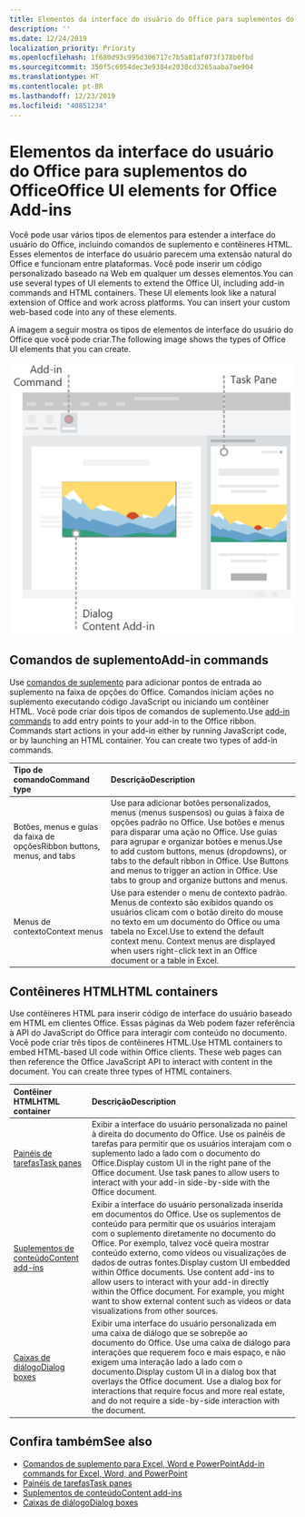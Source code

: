 ```yaml
---
title: Elementos da interface do usuário do Office para suplementos do Office
description: ''
ms.date: 12/24/2019
localization_priority: Priority
ms.openlocfilehash: 1f680d93c995d306717c7b5a81af073f378b0fbd
ms.sourcegitcommit: 350f5c6954dec3e9384e2030cd3265aaba7ae904
ms.translationtype: HT
ms.contentlocale: pt-BR
ms.lasthandoff: 12/23/2019
ms.locfileid: "40851234"
---
```

# <a name="office-ui-elements-for-office-add-ins"></a><span data-ttu-id="e4924-102">Elementos da interface do usuário do Office para suplementos do Office</span><span class="sxs-lookup"><span data-stu-id="e4924-102">Office UI elements for Office Add-ins</span></span>

<span data-ttu-id="e4924-p101">Você pode usar vários tipos de elementos para estender a interface do usuário do Office, incluindo comandos de suplemento e contêineres HTML. Esses elementos de interface do usuário parecem uma extensão natural do Office e funcionam entre plataformas. Você pode inserir um código personalizado baseado na Web em qualquer um desses elementos.</span><span class="sxs-lookup"><span data-stu-id="e4924-p101">You can use several types of UI elements to extend the Office UI, including add-in commands and HTML containers. These UI elements look like a natural extension of Office and work across platforms. You can insert your custom web-based code into any of these elements.</span></span>

<span data-ttu-id="e4924-106">A imagem a seguir mostra os tipos de elementos de interface do usuário do Office que você pode criar.</span><span class="sxs-lookup"><span data-stu-id="e4924-106">The following image shows the types of Office UI elements that you can create.</span></span>

![Uma imagem que mostra comandos de suplemento na faixa de opções, um painel de tarefas e uma caixa de diálogo em um documento do Office](../images/add-in-ui-elements.png)

## <a name="add-in-commands"></a><span data-ttu-id="e4924-108">Comandos de suplemento</span><span class="sxs-lookup"><span data-stu-id="e4924-108">Add-in commands</span></span>

<span data-ttu-id="e4924-p102">Use [comandos de suplemento](add-in-commands.md) para adicionar pontos de entrada ao suplemento na faixa de opções do Office. Comandos iniciam ações no suplemento executando código JavaScript ou iniciando um contêiner HTML. Você pode criar dois tipos de comandos de suplemento.</span><span class="sxs-lookup"><span data-stu-id="e4924-p102">Use [add-in commands](add-in-commands.md) to add entry points to your add-in to the Office ribbon. Commands start actions in your add-in either by running JavaScript code, or by launching an HTML container. You can create two types of add-in commands.</span></span>

|<span data-ttu-id="e4924-112">**Tipo de comando**</span><span class="sxs-lookup"><span data-stu-id="e4924-112">**Command type**</span></span>|<span data-ttu-id="e4924-113">**Descrição**</span><span class="sxs-lookup"><span data-stu-id="e4924-113">**Description**</span></span>|
|:---------------|:--------------|
|<span data-ttu-id="e4924-114">Botões, menus e guias da faixa de opções</span><span class="sxs-lookup"><span data-stu-id="e4924-114">Ribbon buttons, menus, and tabs</span></span>|<span data-ttu-id="e4924-p103">Use para adicionar botões personalizados, menus (menus suspensos) ou guias à faixa de opções padrão no Office. Use botões e menus para disparar uma ação no Office. Use guias para agrupar e organizar botões e menus.</span><span class="sxs-lookup"><span data-stu-id="e4924-p103">Use to add custom buttons, menus (dropdowns), or tabs to the default ribbon in Office. Use Buttons and menus to trigger an action in Office. Use tabs to group and organize buttons and menus.</span></span>|
|<span data-ttu-id="e4924-118">Menus de contexto</span><span class="sxs-lookup"><span data-stu-id="e4924-118">Context menus</span></span>| <span data-ttu-id="e4924-p104">Use para estender o menu de contexto padrão. Menus de contexto são exibidos quando os usuários clicam com o botão direito do mouse no texto em um documento do Office ou uma tabela no Excel.</span><span class="sxs-lookup"><span data-stu-id="e4924-p104">Use to extend the default context menu. Context menus are displayed when users right-click text in an Office document or a table in Excel.</span></span>| 

## <a name="html-containers"></a><span data-ttu-id="e4924-121">Contêineres HTML</span><span class="sxs-lookup"><span data-stu-id="e4924-121">HTML containers</span></span>

<span data-ttu-id="e4924-p105">Use contêineres HTML para inserir código de interface do usuário baseado em HTML em clientes Office. Essas páginas da Web podem fazer referência à API do JavaScript do Office para interagir com conteúdo no documento. Você pode criar três tipos de contêineres HTML.</span><span class="sxs-lookup"><span data-stu-id="e4924-p105">Use HTML containers to embed HTML-based UI code within Office clients. These web pages can then reference the Office JavaScript API to interact with content in the document. You can create three types of HTML containers.</span></span>

|<span data-ttu-id="e4924-125">**Contêiner HTML**</span><span class="sxs-lookup"><span data-stu-id="e4924-125">**HTML container**</span></span>|<span data-ttu-id="e4924-126">**Descrição**</span><span class="sxs-lookup"><span data-stu-id="e4924-126">**Description**</span></span>|
|:-----------------|:--------------|
|[<span data-ttu-id="e4924-127">Painéis de tarefas</span><span class="sxs-lookup"><span data-stu-id="e4924-127">Task panes</span></span>](task-pane-add-ins.md)|<span data-ttu-id="e4924-p106">Exibir a interface do usuário personalizada no painel à direita do documento do Office. Use os painéis de tarefas para permitir que os usuários interajam com o suplemento lado a lado com o documento do Office.</span><span class="sxs-lookup"><span data-stu-id="e4924-p106">Display custom UI in the right pane of the Office document. Use task panes to allow users to interact with your add-in side-by-side with the Office document.</span></span>|
|[<span data-ttu-id="e4924-130">Suplementos de conteúdo</span><span class="sxs-lookup"><span data-stu-id="e4924-130">Content add-ins</span></span>](content-add-ins.md)|<span data-ttu-id="e4924-p107">Exibir a interface do usuário personalizada inserida em documentos do Office. Use os suplementos de conteúdo para permitir que os usuários interajam com o suplemento diretamente no documento do Office. Por exemplo, talvez você queira mostrar conteúdo externo, como vídeos ou visualizações de dados de outras fontes.</span><span class="sxs-lookup"><span data-stu-id="e4924-p107">Display custom UI embedded within Office documents. Use content add-ins to allow users to interact with your add-in directly within the Office document. For example, you might want to show external content such as videos or data visualizations from other sources.</span></span> |
|[<span data-ttu-id="e4924-134">Caixas de diálogo</span><span class="sxs-lookup"><span data-stu-id="e4924-134">Dialog boxes</span></span>](dialog-boxes.md)|<span data-ttu-id="e4924-p108">Exibir uma interface do usuário personalizada em uma caixa de diálogo que se sobrepõe ao documento do Office. Use uma caixa de diálogo para interações que requerem foco e mais espaço, e não exigem uma interação lado a lado com o documento.</span><span class="sxs-lookup"><span data-stu-id="e4924-p108">Display custom UI in a dialog box that overlays the Office document. Use a dialog box for interactions that require focus and more real estate, and do not require a side-by-side interaction with the document.</span></span>|

## <a name="see-also"></a><span data-ttu-id="e4924-137">Confira também</span><span class="sxs-lookup"><span data-stu-id="e4924-137">See also</span></span>

- [<span data-ttu-id="e4924-138">Comandos de suplemento para Excel, Word e PowerPoint</span><span class="sxs-lookup"><span data-stu-id="e4924-138">Add-in commands for Excel, Word, and PowerPoint</span></span>](add-in-commands.md)
- [<span data-ttu-id="e4924-139">Painéis de tarefas</span><span class="sxs-lookup"><span data-stu-id="e4924-139">Task panes</span></span>](task-pane-add-ins.md)
- [<span data-ttu-id="e4924-140">Suplementos de conteúdo</span><span class="sxs-lookup"><span data-stu-id="e4924-140">Content add-ins</span></span>](content-add-ins.md)
- [<span data-ttu-id="e4924-141">Caixas de diálogo</span><span class="sxs-lookup"><span data-stu-id="e4924-141">Dialog boxes</span></span>](dialog-boxes.md)
